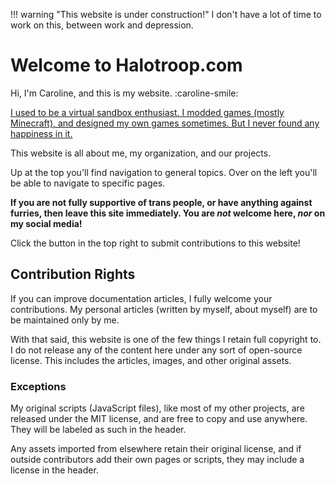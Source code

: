 !!! warning "This website is under construction!"
    I don't have a lot of time to work on this, between work and depression.

# Welcome to Halotroop.com

Hi, I'm Caroline, and this is my website. :caroline-smile:

[I used to be a virtual sandbox enthusiast. I modded games (mostly Minecraft),
and designed my own games sometimes.
But I never found any happiness in it.](/caroline/projects/dead/#Retirement_from_programming)

This website is all about me, my organization, and our projects.

Up at the top you'll find navigation to general topics.
Over on the left you'll be able to navigate to specific pages.

**If you are not fully supportive of trans people,
or have anything against furries, then leave this site immediately.
You are *not* welcome here, *nor* on my social media!**

Click the button in the top right to submit contributions to this website!

## Contribution Rights

If you can improve documentation articles, I fully welcome your contributions.
My personal articles (written by myself, about myself) are to be maintained only by me.

With that said, this website is one of the few things I retain full copyright to.
I do not release any of the content here under any sort of open-source license.
This includes the articles, images, and other original assets.

### Exceptions

My original scripts (JavaScript files), like most of my other projects,
are released under the MIT license, and are free to copy and use anywhere.
They will be labeled as such in the header.

Any assets imported from elsewhere retain their original license,
and if outside contributors add their own pages or scripts,
they may include a license in the header.
